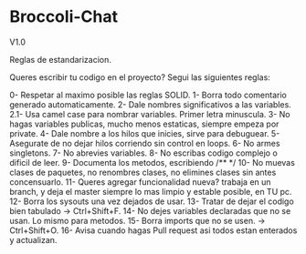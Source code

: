 # Broccoli-Chat
V1.0

Reglas de estandarizacion.

Queres escribir tu codigo en el proyecto?
Segui las siguientes reglas:

0- Respetar al maximo posible las reglas SOLID.
1- Borra todo comentario generado automaticamente.
2- Dale nombres significativos a las variables.
2.1- Usa camel case para nombrar variables. Primer letra minuscula.
3- No hagas variables publicas, mucho menos estaticas,
   siempre empeza por private.
4- Dale nombre a los hilos que inicies, sirve para debuguear.
5- Asegurate de no dejar hilos corriendo sin control en loops.
6- No armes singletons.
7- No abrevies variables.
8- No escribas codigo complejo o dificil de leer.
9- Documenta los metodos, escribiendo /** */
10- No muevas clases de paquetes, no renombres clases, no elimines clases
	sin antes concensuarlo.
11- Queres agregar funcionalidad nueva? trabaja en un branch, y deja el master 
	siempre lo mas limpio y estable posible, en TU pc.
12- Borra los sysouts una vez dejados de usar.
13- Tratar de dejar el codigo bien tabulado -> Ctrl+Shift+F.
14- No dejes variables declaradas que no se usan. Lo mismo para metodos.
15- Borra imports que no se usen. -> Ctrl+Shift+O.
16- Avisa cuando hagas Pull request asi todos estan enterados y actualizan.



